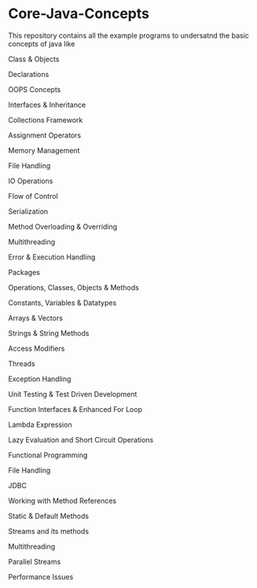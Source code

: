 # Core-Java-Concepts
This repository contains all the example programs to undersatnd the basic concepts of java like

Class & Objects

Declarations

OOPS Concepts

Interfaces & Inheritance

Collections Framework

Assignment Operators

Memory Management

File Handling

IO Operations

Flow of Control

Serialization

Method Overloading & Overriding

Multithreading

Error & Execution Handling

Packages

Operations, Classes, Objects & Methods

Constants, Variables & Datatypes

Arrays & Vectors

Strings & String Methods

Access Modifiers

Threads

Exception Handling

Unit Testing & Test Driven Development

Function Interfaces & Enhanced For Loop

Lambda Expression

Lazy Evaluation and Short Circuit Operations

Functional Programming

File Handling

JDBC

Working with Method References

Static & Default Methods

Streams and its methods

Multithreading

Parallel Streams

Performance Issues
